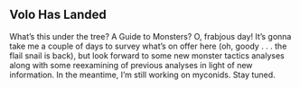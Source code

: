 ## Volo Has Landed

What’s this under the tree? A Guide to Monsters? O, frabjous day! It’s gonna take me a couple of days to survey what’s on offer here (oh, goody . . . the flail snail is back), but look forward to some new monster tactics analyses along with some reexamining of previous analyses in light of new information.
In the meantime, I’m still working on myconids. Stay tuned.
